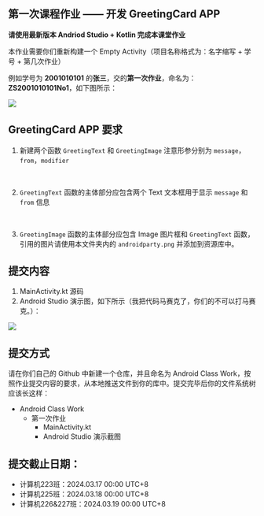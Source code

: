 ## 第一次课程作业 —— 开发 GreetingCard APP

**请使用最新版本 Andriod Studio + Kotlin 完成本课堂作业**

本作业需要你们重新构建一个 Empty Activity（项目名称格式为：名字缩写 + 学号 + 第几次作业）

例如学号为 **2001010101** 的**张三**，交的**第一次作业**，命名为：**ZS2001010101No1**，如下图所示：

<image src="./img1.jpg">

## GreetingCard APP 要求

1. 新建两个函数 `GreetingText` 和 `GreetingImage` 注意形参分别为 `message`，`from`，`modifier`
<br>

2. `GreetingText` 函数的主体部分应包含两个 Text 文本框用于显示 `message` 和 `from` 信息
<br>

3. `GreetingImage` 函数的主体部分应包含 Image 图片框和 `GreetingText` 函数，引用的图片请使用本文件夹内的 `androidparty.png` 并添加到资源库中。

## 提交内容

1. MainActivity.kt 源码
2. Android Studio 演示图，如下所示（我把代码马赛克了，你们的不可以打马赛克。）：

<image src="./img2.jpg">

## 提交方式

请在你们自己的 Github 中新建一个仓库，并且命名为 Android Class Work，按照作业提交内容的要求，从本地推送文件到你的库中。提交完毕后你的文件系统树应该长这样：

- Android Class Work
    - 第一次作业
        - MainActivity.kt
        - Android Studio 演示截图

## 提交截止日期：

- 计算机223班：2024.03.17 00:00 UTC+8
- 计算机225班：2024.03.18 00:00 UTC+8
- 计算机226&227班：2024.03.19 00:00 UTC+8
